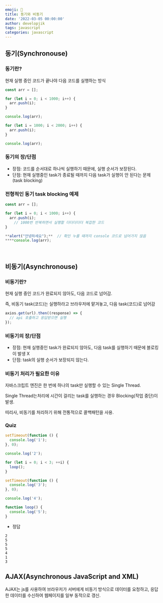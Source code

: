 ```yaml
---
emoji: 🎨
title: 동기와 비동기
date: '2022-03-05 00:00:00'
author: developjik
tags: javascript
categories: javascript
---
```


## 동기(Synchronouse)

### 동기란?

현재 실행 중인 코드가 끝나야 다음 코드를 실행하는 방식

```jsx
const arr = [];

for (let i = 0; i < 1000; i++) {
  arr.push(i);
}

console.log(arr);

for (let i = 1000; i < 2000; i++) {
  arr.push(i);
}

console.log(arr);
```

### 동기의 장/단점

- 장점: 코드를 순서대로 하나씩 실행하기 때문에, 실행 순서가 보장된다.
- 단점: 현재 실행중인 task가 종료될 때까지 다음 task가 실행이 안 된다는 문제 (task blocking)

### 전형적인 동기 task blocking 예제

```jsx
const arr = [];

for (let i = 0; i < 1000; i++) {
  arr.push(i);
	// 1000번 반복하면서 실행할 더더더더더 복잡한 코드
}

**alert("안녕하세요");**  // 확인 누를 때까지 console 코드로 넘어가지 않음
****console.log(arr);
```

<br/>

## 비동기(Asynchronouse)

### 비동기란?

현재 실행 중인 코드가 완료되지 않아도, 다음 코드로 넘어감.

즉, 비동기 task(코드)는 실행하라고 브라우저에 맡겨놓고, 다음 task(코드)로 넘어감

```jsx
axios.get(url).then((response) => {
  // api 호출하고 응답받으면 실행
});
```

### 비동기의 장/단점

- 장점: 현재 실행중인 task가 완료되지 않아도, 다음 task를 실행하기 때문에 블로킹이 발생 X
- 단점: task의 실행 순서가 보장되지 않는다.

### 비동기 처리가 필요한 이유

자바스크립트 엔진은 한 번에 하나의 task만 실행할 수 있는 Single Thread.

Single Thread는처리에 시간이 걸리는 task를 실행하는 경우 Blocking(작업 중단)이 발생.

띠리사, 비동기를 처리하기 위해 전통적으로 콜백패턴을 사용.

### Quiz

```jsx
setTimeout(function () {
  console.log('1');
}, 0);

console.log('2');

for (let i = 0; i < 3; ++i) {
  loop();
}

setTimeout(function () {
  console.log('3');
}, 0);

console.log('4');

function loop() {
  console.log('5');
}
```

- 정답

```plainText
2
5
5
5
4
1
3
```

## AJAX(Asynchronous JavaScript and XML)

AJAX는 js를 사용하여 브라우저가 서버에게 비동기 방식으로 데이터를 요청하고,
응답한 데이터를 수신하여 웹페이지를 일부 동적으로 갱신.

```toc

```
